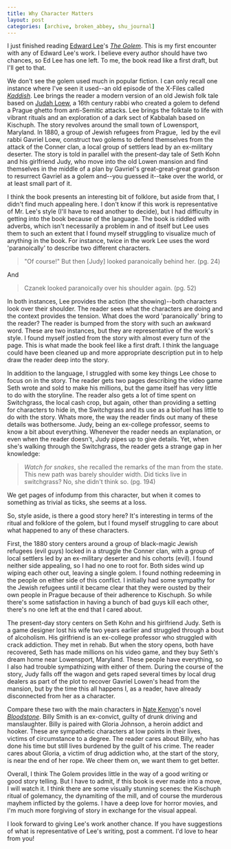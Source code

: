 ```yaml
---
title: Why Character Matters
layout: post
categories: [archive, broken_abbey, shu_journal]
---
```

I just finished reading [Edward Lee](http://www.edwardleeonline.com/)'s
[*The Golem*](http://amzn.to/cjs1rX). This is my first encounter with
any of Edward Lee's work. I believe every author should have two
chances, so Ed Lee has one left. To me, the book read like a first
draft, but I'll get to that.

We don't see the golem used much in popular fiction. I can only recall
one instance where I've seen it used--an old episode of the X-Files
called [*Kaddish*](http://bit.ly/campOV). Lee brings the reader a modern
version of an old Jewish folk tale based on [Judah
Loew](http://bit.ly/bArhVJ), a 16th century rabbi who created a golem to
defend a Prague ghetto from anti-Semitic attacks. Lee brings the
folktale to life with vibrant rituals and an exploration of a dark sect
of Kabbalah based on Kischuph. The story revolves around the small town
of Lowensport, Maryland. In 1880, a group of Jewish refugees from
Prague,  led by the evil rabbi Gavriel Loew, construct two golems to
defend themselves from the attack of the Conner clan, a local group of
settlers lead by an ex-military deserter. The story is told in parallel
with the present-day tale of Seth Kohn and his girlfriend Judy, who move
into the old Lowen mansion and find themselves in the middle of a plan
by Gavriel's great-great-great grandson to resurrect Gavriel as a golem
and--you guessed it--take over the world, or at least small part of it.

I think the book presents an interesting bit of folklore, but aside from
that, I didn't find much appealing here. I don't know if this work is
representative of Mr. Lee's style (I'll have to read another to decide),
but I had difficulty in getting into the book because of the language.
The book is riddled with adverbs, which isn't necessarily a problem in
and of itself but Lee uses them to such an extent that I found myself
struggling to visualize much of anything in the book. For instance,
twice in the work Lee uses the word 'paranoically' to describe two
different characters.

> "Of course!" But then [Judy] looked paranoically behind her. (pg. 24)

And

> Czanek looked paranoically over his shoulder again. (pg. 52)

In both instances, Lee provides the action (the showing)--both
characters look over their shoulder. The reader sees what the characters
are doing and the context provides the tension. What does the word
'paranoically' bring to the reader? The reader is bumped from the story
with such an awkward word. These are two instances, but they are
representative of the work's style. I found myself jostled from the
story with almost every turn of the page. This is what made the book
feel like a first draft. I think the language could have been cleaned up
and more appropriate description put in to help draw the reader deep
into the story.

In addition to the language, I struggled with some key things Lee chose
to focus on in the story. The reader gets two pages describing the video
game Seth wrote and sold to make his millions, but the game itself has
very little to do with the storyline. The reader also gets a lot of time
spent on Switchgrass, the local cash crop, but again, other than
providing a setting for characters to hide in, the Switchgrass and its
use as a biofuel has little to do with the story. Whats more, the way
the reader finds out many of these details was bothersome. Judy, being
an ex-college professor, seems to know a bit about everything. Whenever
the reader needs an explanation, or even when the reader doesn't, Judy
pipes up to give details. Yet, when she's walking through the
Switchgrass, the reader gets a strange gap in her knowledge:

> *Watch for snakes*, she recalled the remarks of the man from the
> state. This new path was barely shoulder width. Did ticks live in
> switchgrass? No, she didn't think so. (pg. 194)

We get pages of infodump from this character, but when it comes to
something as trivial as ticks, she seems at a loss.

So, style aside, is there a good story here? It's interesting in terms
of the ritual and folklore of the golem, but I found myself struggling
to care about what happened to any of these characters.

First, the 1880 story centers around a group of black-magic Jewish
refugees (evil guys) locked in a struggle the Conner clan, with a group
of local settlers led by an ex-military deserter and his cohorts (evil).
I found neither side appealing, so I had no one to root for. Both sides
wind up wiping each other out, leaving a single golem. I found nothing
redeeming in the people on either side of this conflict. I initially had
some sympathy for the Jewish refugees until it became clear that they
were ousted by their own people in Prague because of their adherence to
Kischuph. So while there's some satisfaction in having a bunch of bad
guys kill each other, there's no one left at the end that I cared about.

The present-day story centers on Seth Kohn and his girlfriend Judy. Seth
is a game designer lost his wife two years earlier and struggled through
a bout of alcoholism. His girlfriend is an ex-college professor who
struggled with crack addiction. They met in rehab. But when the story
opens, both have recovered, Seth has made millions on his video game,
and they buy Seth's dream home near Lowensport, Maryland. These people
have everything, so I also had trouble sympathizing with either of them.
During the course of the story, Judy falls off the wagon and gets raped
several times by local drug dealers as part of the plot to recover
Gavriel Lowen's head from the mansion, but by the time this all happens
I, as a reader, have already disconnected from her as a character.

Compare these two with the main characters in [Nate
Kenyon](http://bit.ly/adTYC7)'s novel
[*Bloodstone*](http://amzn.to/dt9Ek6). Billy Smith is an ex-convict,
guilty of drunk driving and manslaughter. Billy is paired with Gloria
Johnson, a heroin addict and hooker. These are sympathetic characters at
low points in their lives, victims of circumstance to a degree. The
reader cares about Billy, who has done his time but still lives burdened
by the guilt of his crime. The reader cares about Gloria, a victim of
drug addiction who, at the start of the story, is near the end of her
rope. We cheer them on, we want them to get better.

Overall, I think The Golem provides little in the way of a good writing
or good story telling. But I have to admit, if this book is ever made
into a move, I will watch it. I think there are some visually stunning
scenes: the Kischuph ritual of golemancy, the dynamiting of the mill,
and of course the murderous mayhem inflicted by the golems. I have a
deep love for horror movies, and I'm much more forgiving of story in
exchange for the visual appeal.

I look forward to giving Lee's work another chance. If you have
suggestions of what is representative of Lee's writing, post a comment.
I'd love to hear from you!